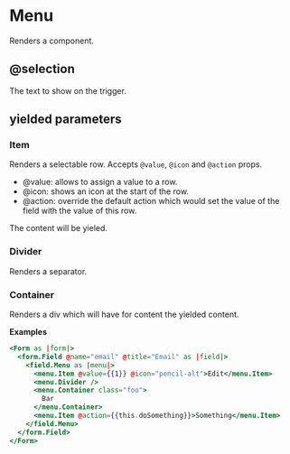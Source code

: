 # Menu

Renders a <DMenu /> component.

## @selection

The text to show on the trigger.

## yielded parameters

### Item

Renders a selectable row. Accepts `@value`, `@icon` and `@action` props.

- @value: allows to assign a value to a row.
- @icon: shows an icon at the start of the row.
- @action: override the default action which would set the value of the field with the value of this row.

The content will be yieled.

### Divider

Renders a separator.

### Container

Renders a div which will have for content the yielded content.

**Examples**

```hbs
<Form as |form|>
  <form.Field @name="email" @title="Email" as |field|>
    <field.Menu as |menu|>
      <menu.Item @value={{1}} @icon="pencil-alt">Edit</menu.Item>
      <menu.Divider />
      <menu.Container class="foo">
        Bar
      </menu.Container>
      <menu.Item @action={{this.doSomething}}>Something</menu.Item>
    </field.Menu>
  </form.Field>
</Form>
```
